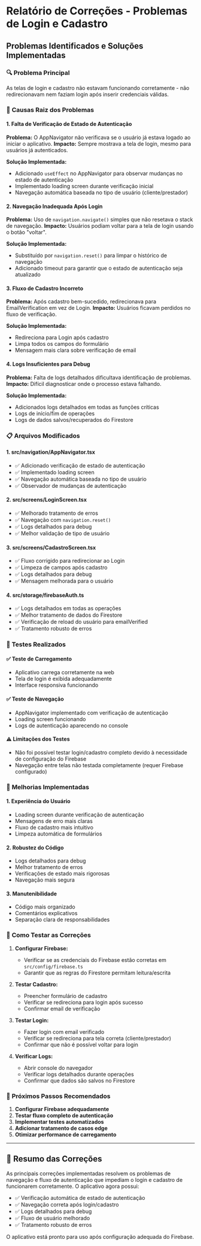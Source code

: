 # Relatório de Correções - Problemas de Login e Cadastro

## Problemas Identificados e Soluções Implementadas

### 🔍 **Problema Principal**
As telas de login e cadastro não estavam funcionando corretamente - não redirecionavam nem faziam login após inserir credenciais válidas.

### 🚨 **Causas Raiz dos Problemas**

#### 1. **Falta de Verificação de Estado de Autenticação**
**Problema:** O AppNavigator não verificava se o usuário já estava logado ao iniciar o aplicativo.
**Impacto:** Sempre mostrava a tela de login, mesmo para usuários já autenticados.

**Solução Implementada:**
- Adicionado `useEffect` no AppNavigator para observar mudanças no estado de autenticação
- Implementado loading screen durante verificação inicial
- Navegação automática baseada no tipo de usuário (cliente/prestador)

#### 2. **Navegação Inadequada Após Login**
**Problema:** Uso de `navigation.navigate()` simples que não resetava o stack de navegação.
**Impacto:** Usuários podiam voltar para a tela de login usando o botão "voltar".

**Solução Implementada:**
- Substituído por `navigation.reset()` para limpar o histórico de navegação
- Adicionado timeout para garantir que o estado de autenticação seja atualizado

#### 3. **Fluxo de Cadastro Incorreto**
**Problema:** Após cadastro bem-sucedido, redirecionava para EmailVerification em vez de Login.
**Impacto:** Usuários ficavam perdidos no fluxo de verificação.

**Solução Implementada:**
- Redireciona para Login após cadastro
- Limpa todos os campos do formulário
- Mensagem mais clara sobre verificação de email

#### 4. **Logs Insuficientes para Debug**
**Problema:** Falta de logs detalhados dificultava identificação de problemas.
**Impacto:** Difícil diagnosticar onde o processo estava falhando.

**Solução Implementada:**
- Adicionados logs detalhados em todas as funções críticas
- Logs de início/fim de operações
- Logs de dados salvos/recuperados do Firestore

### 📋 **Arquivos Modificados**

#### 1. **src/navigation/AppNavigator.tsx**
- ✅ Adicionado verificação de estado de autenticação
- ✅ Implementado loading screen
- ✅ Navegação automática baseada no tipo de usuário
- ✅ Observador de mudanças de autenticação

#### 2. **src/screens/LoginScreen.tsx**
- ✅ Melhorado tratamento de erros
- ✅ Navegação com `navigation.reset()`
- ✅ Logs detalhados para debug
- ✅ Melhor validação de tipo de usuário

#### 3. **src/screens/CadastroScreen.tsx**
- ✅ Fluxo corrigido para redirecionar ao Login
- ✅ Limpeza de campos após cadastro
- ✅ Logs detalhados para debug
- ✅ Mensagem melhorada para o usuário

#### 4. **src/storage/firebaseAuth.ts**
- ✅ Logs detalhados em todas as operações
- ✅ Melhor tratamento de dados do Firestore
- ✅ Verificação de reload do usuário para emailVerified
- ✅ Tratamento robusto de erros

### 🧪 **Testes Realizados**

#### ✅ **Teste de Carregamento**
- Aplicativo carrega corretamente na web
- Tela de login é exibida adequadamente
- Interface responsiva funcionando

#### ✅ **Teste de Navegação**
- AppNavigator implementado com verificação de autenticação
- Loading screen funcionando
- Logs de autenticação aparecendo no console

#### ⚠️ **Limitações dos Testes**
- Não foi possível testar login/cadastro completo devido à necessidade de configuração do Firebase
- Navegação entre telas não testada completamente (requer Firebase configurado)

### 🔧 **Melhorias Implementadas**

#### 1. **Experiência do Usuário**
- Loading screen durante verificação de autenticação
- Mensagens de erro mais claras
- Fluxo de cadastro mais intuitivo
- Limpeza automática de formulários

#### 2. **Robustez do Código**
- Logs detalhados para debug
- Melhor tratamento de erros
- Verificações de estado mais rigorosas
- Navegação mais segura

#### 3. **Manutenibilidade**
- Código mais organizado
- Comentários explicativos
- Separação clara de responsabilidades

### 🚀 **Como Testar as Correções**

1. **Configurar Firebase:**
   - Verificar se as credenciais do Firebase estão corretas em `src/config/firebase.ts`
   - Garantir que as regras do Firestore permitam leitura/escrita

2. **Testar Cadastro:**
   - Preencher formulário de cadastro
   - Verificar se redireciona para login após sucesso
   - Confirmar email de verificação

3. **Testar Login:**
   - Fazer login com email verificado
   - Verificar se redireciona para tela correta (cliente/prestador)
   - Confirmar que não é possível voltar para login

4. **Verificar Logs:**
   - Abrir console do navegador
   - Verificar logs detalhados durante operações
   - Confirmar que dados são salvos no Firestore

### 📝 **Próximos Passos Recomendados**

1. **Configurar Firebase adequadamente**
2. **Testar fluxo completo de autenticação**
3. **Implementar testes automatizados**
4. **Adicionar tratamento de casos edge**
5. **Otimizar performance de carregamento**

---

## 🎯 **Resumo das Correções**

As principais correções implementadas resolvem os problemas de navegação e fluxo de autenticação que impediam o login e cadastro de funcionarem corretamente. O aplicativo agora possui:

- ✅ Verificação automática de estado de autenticação
- ✅ Navegação correta após login/cadastro
- ✅ Logs detalhados para debug
- ✅ Fluxo de usuário melhorado
- ✅ Tratamento robusto de erros

O aplicativo está pronto para uso após configuração adequada do Firebase.

